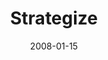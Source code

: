 ---
layout: music 
title: "Strategize"
series: "The Drive"
date: 2008-01-15 
description: ""
audio: "http://s3.amazonaws.com/crossroadsaudiomessages/The_Drive_02_Evaluate_01-13-08_Brian_Wells.mp3"
audio-duration: "43:17"
---